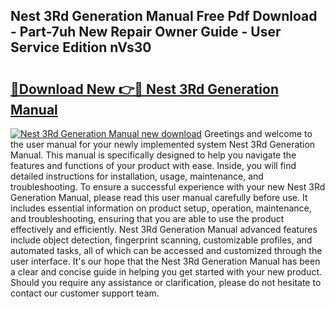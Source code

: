 ## Nest 3Rd Generation Manual Free Pdf Download - Part-7uh New Repair Owner Guide - User Service Edition nVs30

# <h2><a href="http://cf11240.oget.top/?id=Nest+3Rd+Generation+Manual">🔗Download New 👉🔴 Nest 3Rd Generation Manual</a></h2>

[![Nest 3Rd Generation Manual new download](https://i.imgur.com/5g1atiW.png)](http://cf11240.oget.top/?id=Nest+3Rd+Generation+Manual)
Greetings and welcome to the user manual for your newly implemented system Nest 3Rd Generation Manual. This manual is specifically designed to help you navigate the features and functions of your product with ease. Inside, you will find detailed instructions for installation, usage, maintenance, and troubleshooting. To ensure a successful experience with your new Nest 3Rd Generation Manual, please read this user manual carefully before use. It includes essential information on product setup, operation, maintenance, and troubleshooting, ensuring that you are able to use the product effectively and efficiently. Nest 3Rd Generation Manual advanced features include object detection, fingerprint scanning, customizable profiles, and automated tasks, all of which can be accessed and customized through the user interface. It's our hope that the Nest 3Rd Generation Manual has been a clear and concise guide in helping you get started with your new product. Should you require any assistance or clarification, please do not hesitate to contact our customer support team.
